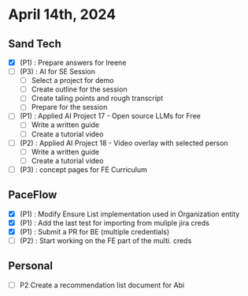 # April 14th, 2024

## Sand Tech

- [x] (P1) : Prepare answers for Ireene
- [ ] (P3) : AI for SE Session
  - [ ] Select a project for demo
  - [ ] Create outline for the session
  - [ ] Create taling points and rough transcript
  - [ ] Prepare for the session
- [ ] (P1) : Applied AI Project 17 - Open source LLMs for Free
  - [ ] Write a written guide
  - [ ] Create a tutorial video
- [ ] (P2) : Applied AI Project 18 - Video overlay with selected person
  - [ ] Write a written guide
  - [ ] Create a tutorial video
- [ ] (P3) : concept pages for FE Curriculum

## PaceFlow

- [x] (P1) : Modify Ensure List implementation used in Organization entity
- [x] (P1) : Add the last test for importing from muliple jira creds
- [x] (P1) : Submit a PR for BE (multiple credentials)
- [ ] (P2) : Start working on the FE part of the multi. creds

## Personal

- [ ] P2 Create a recommendation list document for Abi
